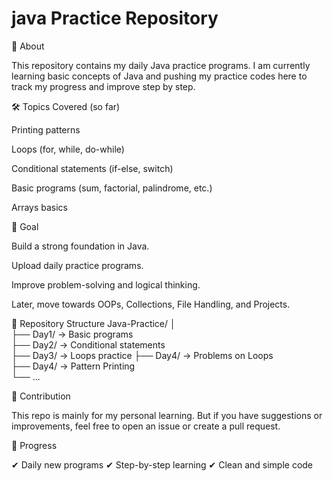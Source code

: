 
 # java Practice Repository
 
📌 About

This repository contains my daily Java practice programs.
I am currently learning basic concepts of Java and pushing my practice codes here to track my progress and improve step by step.

🛠️ Topics Covered (so far)

Printing patterns

Loops (for, while, do-while)

Conditional statements (if-else, switch)

Basic programs (sum, factorial, palindrome, etc.)

Arrays basics

🚀 Goal

Build a strong foundation in Java.

Upload daily practice programs.

Improve problem-solving and logical thinking.

Later, move towards OOPs, Collections, File Handling, and Projects.

📂 Repository Structure
Java-Practice/
│ <br>
├── Day1/   -> Basic programs  
├── Day2/   -> Conditional statements  
├── Day3/   -> Loops practice
├── Day4/   -> Problems on Loops
<br>├── Day4/   -> Pattern Printing   
└── ...

🤝 Contribution

This repo is mainly for my personal learning.
But if you have suggestions or improvements, feel free to open an issue or create a pull request.

📅 Progress

✔ Daily new programs
✔ Step-by-step learning
✔ Clean and simple code
